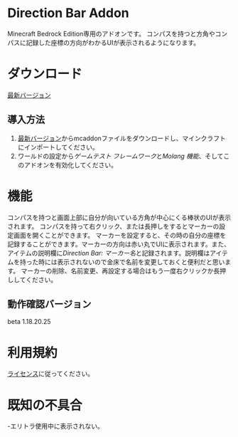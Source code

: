 # Direction Bar Addon
Minecraft Bedrock Edition専用のアドオンです。
コンパスを持つと方角やコンパスに記録した座標の方向がわかるUIが表示されるようになります。

# ダウンロード
[最新バージョン](https://pages.github.com/)

## 導入方法
 1. [最新バージョン](https://pages.github.com/)からmcaddonファイルをダウンロードし、マインクラフトにインポートしてください。
 2. ワールドの設定から*ゲームテスト フレームワーク*と*Molang 機能*、そしてこのアドオンを有効化してください。

# 機能
 コンパスを持つと画面上部に自分が向いている方角が中心にくる棒状のUIが表示されます。
 コンパスを持って右クリック、または長押しをするとマーカーの設定画面を開くことができます。
 マーカーを設定すると、その時の自分の座標を記録することができます。マーカーの方向は赤い丸でUIに表示されます。また、アイテムの説明欄に*Direction Bar: マーカー名*と記録されます。説明欄はアイテムを持った時には表示されないので金床で名前を変更しておくと便利だと思います。
 マーカーの削除、名前変更、再設定する場合はもう一度右クリックか長押ししてください。

## 動作確認バージョン
 beta 1.18.20.25

# 利用規約
[ライセンス](https://pages.github.com/)に従ってください。

# 既知の不具合
-エリトラ使用中に表示されない。
